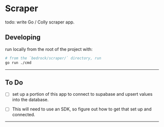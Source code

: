 # Scraper

todo: write Go / Colly scraper app.


## Developing

run locally from the root of the project with:

```bash
# from the `bedrock/scraper/` directory, run
go run ./cmd
```

---

## To Do

- [ ] set up a portion of this app to connect to supabase and upsert values into the database.
- [ ] This will need to use an SDK, so figure out how to get that set up and connected.


---
